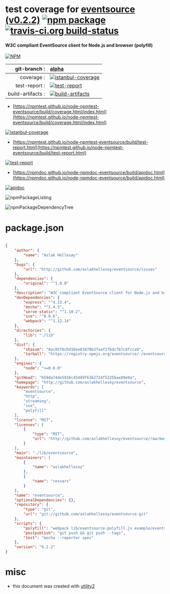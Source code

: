 # test coverage for  [eventsource (v0.2.2)](http://github.com/aslakhellesoy/eventsource)  [![npm package](https://img.shields.io/npm/v/npmtest-eventsource.svg?style=flat-square)](https://www.npmjs.org/package/npmtest-eventsource) [![travis-ci.org build-status](https://api.travis-ci.org/npmtest/node-npmtest-eventsource.svg)](https://travis-ci.org/npmtest/node-npmtest-eventsource)
#### W3C compliant EventSource client for Node.js and browser (polyfill)

[![NPM](https://nodei.co/npm/eventsource.png?downloads=true&downloadRank=true&stars=true)](https://www.npmjs.com/package/eventsource)

| git-branch : | [alpha](https://github.com/npmtest/node-npmtest-eventsource/tree/alpha)|
|--:|:--|
| coverage : | [![istanbul-coverage](https://npmtest.github.io/node-npmtest-eventsource/build/coverage.badge.svg)](https://npmtest.github.io/node-npmtest-eventsource/build/coverage.html/index.html)|
| test-report : | [![test-report](https://npmtest.github.io/node-npmtest-eventsource/build/test-report.badge.svg)](https://npmtest.github.io/node-npmtest-eventsource/build/test-report.html)|
| build-artifacts : | [![build-artifacts](https://npmtest.github.io/node-npmtest-eventsource/glyphicons_144_folder_open.png)](https://github.com/npmtest/node-npmtest-eventsource/tree/gh-pages/build)|

- [https://npmtest.github.io/node-npmtest-eventsource/build/coverage.html/index.html](https://npmtest.github.io/node-npmtest-eventsource/build/coverage.html/index.html)

[![istanbul-coverage](https://npmtest.github.io/node-npmtest-eventsource/build/screenCapture.buildCi.browser.%252Ftmp%252Fbuild%252Fcoverage.lib.html.png)](https://npmtest.github.io/node-npmtest-eventsource/build/coverage.html/index.html)

- [https://npmtest.github.io/node-npmtest-eventsource/build/test-report.html](https://npmtest.github.io/node-npmtest-eventsource/build/test-report.html)

[![test-report](https://npmtest.github.io/node-npmtest-eventsource/build/screenCapture.buildCi.browser.%252Ftmp%252Fbuild%252Ftest-report.html.png)](https://npmtest.github.io/node-npmtest-eventsource/build/test-report.html)

- [https://npmdoc.github.io/node-npmdoc-eventsource/build/apidoc.html](https://npmdoc.github.io/node-npmdoc-eventsource/build/apidoc.html)

[![apidoc](https://npmdoc.github.io/node-npmdoc-eventsource/build/screenCapture.buildCi.browser.%252Ftmp%252Fbuild%252Fapidoc.html.png)](https://npmdoc.github.io/node-npmdoc-eventsource/build/apidoc.html)

![npmPackageListing](https://npmtest.github.io/node-npmtest-eventsource/build/screenCapture.npmPackageListing.svg)

![npmPackageDependencyTree](https://npmtest.github.io/node-npmtest-eventsource/build/screenCapture.npmPackageDependencyTree.svg)



# package.json

```json

{
    "author": {
        "name": "Aslak Hellesøy"
    },
    "bugs": {
        "url": "http://github.com/aslakhellesoy/eventsource/issues"
    },
    "dependencies": {
        "original": "^1.0.0"
    },
    "description": "W3C compliant EventSource client for Node.js and browser (polyfill)",
    "devDependencies": {
        "express": "^4.13.4",
        "mocha": "^2.4.5",
        "serve-static": "^1.10.2",
        "sse": "^0.0.6",
        "webpack": "^1.12.14"
    },
    "directories": {
        "lib": "./lib"
    },
    "dist": {
        "shasum": "8ac0576cbd16ee83478b3faaf27bdc7b7c8fcca9",
        "tarball": "https://registry.npmjs.org/eventsource/-/eventsource-0.2.2.tgz"
    },
    "engines": {
        "node": ">=0.8.0"
    },
    "gitHead": "b59da74de5916c45489f6362724f5225bae89e9a",
    "homepage": "http://github.com/aslakhellesoy/eventsource",
    "keywords": [
        "eventsource",
        "http",
        "streaming",
        "sse",
        "polyfill"
    ],
    "license": "MIT",
    "licenses": [
        {
            "type": "MIT",
            "url": "http://github.com/aslakhellesoy/eventsource/raw/master/LICENSE"
        }
    ],
    "main": "./lib/eventsource",
    "maintainers": [
        {
            "name": "aslakhellesoy"
        },
        {
            "name": "rexxars"
        }
    ],
    "name": "eventsource",
    "optionalDependencies": {},
    "repository": {
        "type": "git",
        "url": "git://github.com/aslakhellesoy/eventsource.git"
    },
    "scripts": {
        "polyfill": "webpack lib/eventsource-polyfill.js example/eventsource-polyfill.js",
        "postpublish": "git push && git push --tags",
        "test": "mocha --reporter spec"
    },
    "version": "0.2.2"
}
```



# misc
- this document was created with [utility2](https://github.com/kaizhu256/node-utility2)
